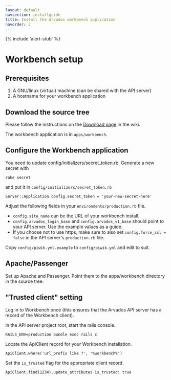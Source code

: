 ```yaml
---
layout: default
navsection: installguide
title: Install the Arvados workbench application
navorder: 2
...
```


{% include 'alert-stub' %}

# Workbench setup

## Prerequisites

1. A GNU/linux (virtual) machine (can be shared with the API server)
2. A hostname for your workbench application

## Download the source tree

Please follow the instructions on the [Download page](https://arvados.org/projects/arvados/wiki/Download) in the wiki.

The workbench application is in `apps/workbench`.

## Configure the Workbench application

You need to update config/initializers/secret_token.rb. Generate a new secret with

    rake secret

and put it in `config/initializers/secret_token.rb`

    Server::Application.config.secret_token = 'your-new-secret-here'

Adjust the following fields in your `environments/production.rb` file.

* `config.site_name` can be the URL of your workbench install.
* `config.arvados_login_base` and `config.arvados_v1_base` should point to
your API server. Use the example values as a guide.
* If you choose not to use https, make sure to also set
`config.force_ssl = false` in the API server's `production.rb` file.

Copy `config/piwik.yml.example` to `config/piwik.yml` and edit to suit.

## Apache/Passenger

Set up Apache and Passenger. Point them to the apps/workbench directory in the source tree.

## "Trusted client" setting

Log in to Workbench once (this ensures that the Arvados API server has
a record of the Workbench client).

In the API server project root, start the rails console.

    RAILS_ENV=production bundle exec rails c

Locate the ApiClient record for your Workbench installation.

    ApiClient.where('url_prefix like ?', '%workbench%')

Set the `is_trusted` flag for the appropriate client record.

    ApiClient.find(1234).update_attributes is_trusted: true


